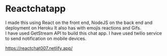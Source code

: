 # Reactchatapp

 I made this using React on the front end, NodeJS on the back end and deployment on Heroku It also has with emojis reactions and Gifs.   
 I have used GetStream API to build this chat app. I have used twilio service to send notification on mobile devices.    

https://reactchat007.netlify.app/ 

